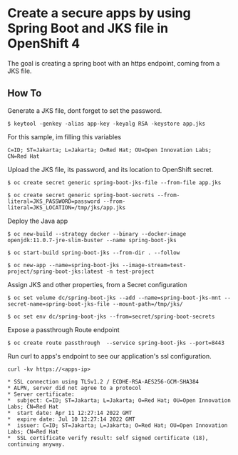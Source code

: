 # Create a secure apps by using Spring Boot and JKS file in OpenShift 4

The goal is creating a spring boot with an https endpoint, coming from a JKS file.

## How To
Generate a JKS file, dont forget to set the password.
```
$ keytool -genkey -alias app-key -keyalg RSA -keystore app.jks
```

For this sample, im filling this variables
```
C=ID; ST=Jakarta; L=Jakarta; O=Red Hat; OU=Open Innovation Labs; CN=Red Hat
```

Upload the JKS file, its password, and its location to OpenShift secret.
```
$ oc create secret generic spring-boot-jks-file --from-file app.jks

$ oc create secret generic spring-boot-secrets --from-literal=JKS_PASSWORD=password --from-literal=JKS_LOCATION=/tmp/jks/app.jks
``` 

Deploy the Java app
```
$ oc new-build --strategy docker --binary --docker-image openjdk:11.0.7-jre-slim-buster --name spring-boot-jks

$ oc start-build spring-boot-jks --from-dir . --follow

$ oc new-app --name=spring-boot-jks --image-stream=test-project/spring-boot-jks:latest -n test-project
```

Assign JKS and other properties, from a Secret configuration
```
$ oc set volume dc/spring-boot-jks --add --name=spring-boot-jks-mnt --secret-name=spring-boot-jks-file --mount-path=/tmp/jks/

$ oc set env dc/spring-boot-jks --from=secret/spring-boot-secrets
```

Expose a passthrough Route endpoint
```
$ oc create route passthrough  --service spring-boot-jks --port=8443
``` 

Run curl to apps's endpoint to see our application's ssl configuration. 
```
curl -kv https://<apps-ip>

* SSL connection using TLSv1.2 / ECDHE-RSA-AES256-GCM-SHA384
* ALPN, server did not agree to a protocol
* Server certificate:
*  subject: C=ID; ST=Jakarta; L=Jakarta; O=Red Hat; OU=Open Innovation Labs; CN=Red Hat
*  start date: Apr 11 12:27:14 2022 GMT
*  expire date: Jul 10 12:27:14 2022 GMT
*  issuer: C=ID; ST=Jakarta; L=Jakarta; O=Red Hat; OU=Open Innovation Labs; CN=Red Hat
*  SSL certificate verify result: self signed certificate (18), continuing anyway.

```
